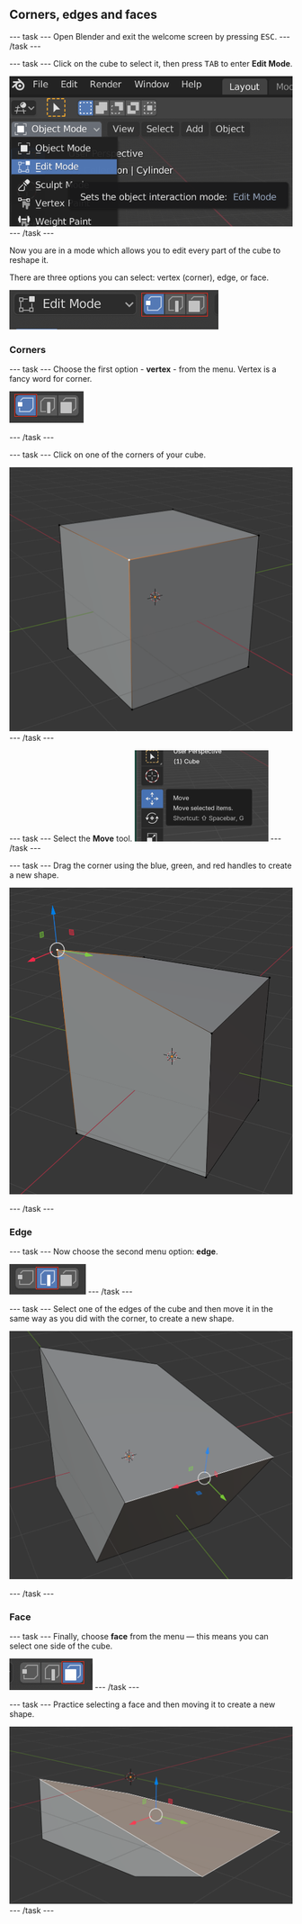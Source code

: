 ## Corners, edges and faces

--- task ---
Open Blender and exit the welcome screen by pressing <kbd>ESC</kbd>.
--- /task ---

--- task ---
Click on the cube to select it, then press <kbd>TAB</kbd> to enter **Edit Mode**.

![Edit mode is selected in a drop down menu](images/edit-mode.png)
--- /task ---

Now you are in a mode which allows you to edit every part of the cube to reshape it.

There are three options you can select: vertex (corner), edge, or face.

![A menu with edit mode highlighted and three option buttons. The first option is selected.](images/edit-modes.png)

### Corners

--- task ---
Choose the first option - **vertex** - from the menu. Vertex is a fancy word for corner.

![Edit options](images/blender-vertex-tool.png)

--- /task ---

--- task ---
Click on one of the corners of your cube.

![A cube with one corner highlighted in orange as it has been selected](images/blender-select-vertex.png)
--- /task ---

--- task ---
Select the **Move** tool.
![An icon of four arrows with 'Move' written next to it in a tooltip.](images/move-tool.png)
--- /task ---

--- task ---
Drag the corner using the blue, green, and red handles to create a new shape.

![A cube where one corner has been dragged upwards and outwards to make a pointed edge](images/blender-drag-vertex.png)

--- /task ---

### Edge

--- task ---
Now choose the second menu option: **edge**.

![Edges option](images/blender-edge-tool.png)
--- /task ---

--- task ---
Select one of the edges of the cube and then move it in the same way as you did with the corner, to create a new shape.

![A cube where one edge has been moved out to make that side look like half of a parallelogram.](images/move-edge.png)

--- /task ---

### Face

--- task ---
Finally, choose **face** from the menu — this means you can select one side of the cube.

![Select faces option](images/blender-face-tool.png)
--- /task ---

--- task ---
Practice selecting a face and then moving it to create a new shape.

![A cube which has now been totally deformed. It has one pointed corner, is slanted on an edge and is now flattened.](images/move-face.png)
--- /task ---
